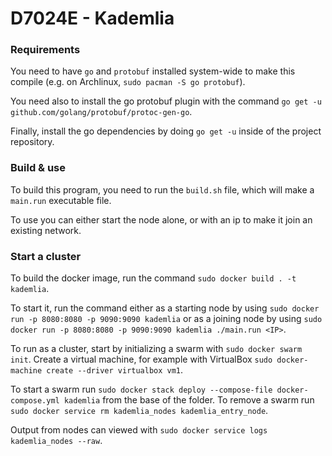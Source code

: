 # D7024E - Kademlia

### Requirements
You need to have `go` and `protobuf` installed system-wide to make this compile (e.g. on Archlinux, `sudo pacman -S go protobuf`).

You need also to install the go protobuf plugin with the command `go get -u github.com/golang/protobuf/protoc-gen-go`.

Finally, install the go dependencies by doing `go get -u` inside of the project repository.

### Build & use
To build this program, you need to run the `build.sh` file, which will make a `main.run` executable file.

To use you can either start the node alone, or with an ip to make it join an existing network.

### Start a cluster

To build the docker image, run the command `sudo docker build . -t kademlia`.

To start it, run the command either as a starting node by using `sudo docker run -p 8080:8080 -p 9090:9090 kademlia` 
or as a joining node by using `sudo docker run -p 8080:8080 -p 9090:9090 kademlia ./main.run <IP>`. 

To run as a cluster, start by initializing a swarm with `sudo docker swarm init`. 
Create a virtual machine, for example with VirtualBox `sudo docker-machine create --driver virtualbox vm1`.

To start a swarm run `sudo docker stack deploy --compose-file docker-compose.yml kademlia` from the base of the folder.
To remove a swarm run `sudo docker service rm kademlia_nodes kademlia_entry_node`.

Output from nodes can viewed with `sudo docker service logs kademlia_nodes --raw`.